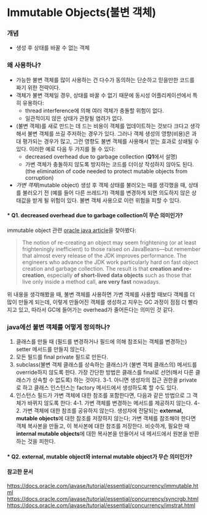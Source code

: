 # Immutable Objects(불변 객체)

### 개념
- 생성 후 상태를 바꿀 수 없는 객체

### 왜 사용하나?
* 가능한 불변 객체를 많이 사용하는 건 다수가 동의하는 단순하고 믿을만한 코드를 짜기 위한 전략이다.
* 객체가 불변 객체일 경우, 상태를 바꿀 수 없기 때문에 동시성 어플리케이션에서 특히 유용하다:
  + thread interference에 의해 여러 객체가 충돌할 위험이 없다.
  + 일관적이지 않은 상태가 관찰될 염려가 없다.
* (불변 객체)를 새로 만드는 데 드는 비용이 객체를 업데이트하는 것보다 크다고 생각해서 불변 객체를 쓰길 주저하는 경우가 있다. 그러나 객체 생성의 영향(비용)은 과대 평가되는 경우가 많고, 그런 영향도 불변 객체를 사용해서 얻는 효과로 상쇄될 수 있다. 이러한 예로 다음 두 가지를 들 수 있다:
  + decreased overhead due to garbage collection (**Q1**에서 설명)
  + 가변 객체가 충돌하지 않도록 방지하는 코드를 더이상 작성하지 않아도 된다. (the elimination of code needed to protect mutable objects from corruption)
* *가변 객체*(mutable object) 생성 후 객체 상태를 불러오는 때를 생각했을 때, 상태를 불러오기 전 (예를 들어 다른 쓰레드가) 객체를 변경하게 되면 의도하지 않은 상태값을 받게 될 위험이 있다. 불변 객체 사용으로 이런 위험을 피할 수 있다.

#### \* Q1. decreased overhead due to garbage collection이 무슨 의미인가?<br>

immutable object 관련 [oracle java article](https://blogs.oracle.com/javamagazine/post/java-immutable-objects-strings-date-time-records)을 찾아봤다:
> The notion of re-creating an object may seem frightening (or at least frighteningly inefficient) to those raised on JavaBeans—but remember that almost every release of the JDK improves performance. The engineers who advance the JDK work particularly hard on fast object creation and garbage collection. The result is that **creation and re-creation**, especially **of short-lived data objects** such as those that live only inside a method call, **are very fast** nowadays.<br>

위 내용을 생각해봤을 때, 불변 객체를 사용하면 가변 객체를 사용할 때보다 객체를 더 많이 만들게 되는데, 이렇게 만들어진 객체를 생성하고 지우는 GC 과정이 점점 더 빨라지고 있고, 따라서 GC에 들어가는 overhead가 줄어든다는 의미인 것 같다.<br>

### java에선 불변 객체를 어떻게 정의하나?
1. 클래스를 만들 때 (필드를 변경하거나 필드에 의해 참조되는 객체를 변경하는) setter 메서드를 만들지 않는다.
2. 모든 필드를 final private 필드로 만든다.
3. subclass(불변 객체 클래스를 상속하는 클래스)가 (불변 객체 클래스의) 메서드를 override하지 않도록 한다. 가장 간단한 방법은 클래스를 final로 선언(해서 다른 클래스가 상속할 수 없도록) 하는 것이다.
3-1. 아니면 생성자의 접근 권한을 private로 하고 클래스 인스턴스는 factory 메서드에서 생성하도록 할 수도 있다.
4. 인스턴스 필드가 가변 객체에 대한 참조를 포함한다면, 다음과 같은 방법으로 그 객체가 바뀌지 않도록 한다:
4-1. 가변 객체를 변경하는 메서드를 제공하지 않는다.
4-2. 가변 객체에 대한 참조를 공유하지 않는다. 생성자에 전달되는 **external, mutable objects**에 대한 참조를 저장하지 않는다; 가변 객체를 참조해야 한다면 객체 복사본을 만들고, 이 복사본에 대한 참조를 저장한다. 비슷하게, 필요한 때 **internal mutable objects**에 대한 복사본을 만들어서 내 메서드에서 원본을 반환하는 것을 피한다.

#### \* Q2. external, mutable object와 internal mutable object가 무슨 의미인가?<br>

#### 참고한 문서
https://docs.oracle.com/javase/tutorial/essential/concurrency/immutable.html
https://docs.oracle.com/javase/tutorial/essential/concurrency/syncrgb.html
https://docs.oracle.com/javase/tutorial/essential/concurrency/imstrat.html
